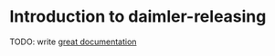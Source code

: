 # Introduction to daimler-releasing

TODO: write [great documentation](http://jacobian.org/writing/what-to-write/)
